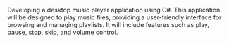 Developing a desktop music player application using C#. This application will be designed to play music files, providing a user-friendly interface for browsing and managing playlists. It will include features such as play, pause, stop, skip, and volume control. 
